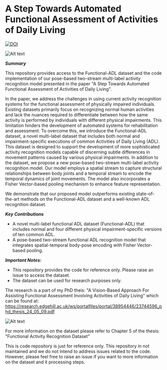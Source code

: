 # A Step Towards Automated Functional Assessment of Activities of Daily Living
[![DOI](https://img.shields.io/badge/DOI-10.1007/978--3--031--14771--5_13-blue)](https://doi.org/10.1007/978-3-031-14771-5_13)

![Alt text](https://github.com/rick-dn/functional-adl-reco/blob/main/functional_adl_dataset.webp)

***Summary***

This repository provides access to the Functional-ADL dataset and the code implementation of our pose-based two-stream multi-label activity recognition model presented in the paper "A Step Towards Automated Functional Assessment of Activities of Daily Living".

In the paper, we address the challenges in using current activity recognition systems for the functional assessment of physically impaired individuals. Existing datasets primarily focus on recognizing normal human activities and lack the nuances required to differentiate between how the same activity is performed by individuals with different physical impairments. This limitation hinders the development of automated systems for rehabilitation and assessment. To overcome this, we introduce the Functional-ADL dataset, a novel multi-label dataset that includes both normal and impairment-specific executions of common Activities of Daily Living (ADL). This dataset is designed to support the development of more sophisticated activity recognition models capable of discerning subtle differences in movement patterns caused by various physical impairments. In addition to the dataset, we propose a new pose-based two-stream multi-label activity recognition model. Our model employs a spatial stream to capture structural relationships between body joints and a temporal stream to encode the temporal dynamics of joint movements. The model also incorporates a Fisher Vector-based pooling mechanism to enhance feature representation.

We demonstrate that our proposed model outperforms existing state-of-the-art methods on the Functional-ADL dataset and a well-known ADL recognition dataset.

***Key Contributions***

* A novel multi-label functional ADL dataset (Functional-ADL) that includes normal and four different physical impairment-specific versions of ten common ADL.
* A pose-based two-stream functional ADL recognition model that integrates spatial-temporal body-pose encoding with Fisher Vector-based pooling.

***Important Notes:***

* This repository provides the code for reference only. Please raise an issue to access the dataset.
* The dataset can be used for research purposes only.

The research is a part of my PhD theis: "A Vision-Based Approach For Assisting Functional Assessment Involving Activities of Daily Living" which can be found at: https://research.edgehill.ac.uk/ws/portalfiles/portal/38954446/23744596_phd_thesis_24_05_09.pdf

![Alt text](https://github.com/rick-dn/functional-adl-reco/blob/main/functional_adl_dataset.png)

For more information on the dataset please refer to Chapter 5 of the thesis: "Functional Activity Recognition Dataset"

This is code repository is just for reference only. This repository in not maintained and we do not intend to address issues related to the code. However, please feel free to raise an issue if you want to more information on the dataset and it processing steps.
